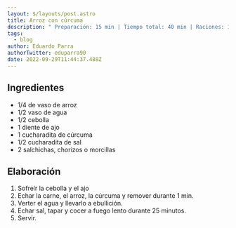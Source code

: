```yaml
---
layout: $/layouts/post.astro
title: Arroz con cúrcuma
description: " Preparación: 15 min | Tiempo total: 40 min | Raciones: 1"
tags:
  - blog
author: Eduardo Parra
authorTwitter: eduparra90
date: 2022-09-29T11:44:37.488Z
---
```

## Ingredientes

- 1/4 de vaso de arroz
- 1/2 vaso de agua
- 1/2 cebolla
- 1 diente de ajo
- 1 cucharadita de cúrcuma
- 1/2 cucharadita de sal
- 2 salchichas, chorizos o morcillas

## Elaboración

1. Sofreír la cebolla y el ajo
2. Echar la carne, el arroz, la cúrcuma y remover durante 1 min.
3. Verter el agua y llevarlo a ebullición.
4. Echar sal, tapar y cocer a fuego lento durante 25 minutos.
5. Servir.
